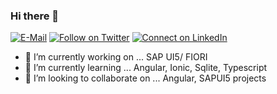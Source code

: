 ### Hi there 👋
[![E-Mail](https://img.shields.io/badge/--email?label=E-mail&logo=Gmail&style=social)](mailto:sanikumarsahani@gmail.com) [![Follow on Twitter](https://img.shields.io/badge/--twitter?label=Twitter&logo=Twitter&style=social)](https://twitter.com/sanikumarsahani) [![Connect on LinkedIn](https://img.shields.io/badge/--linkedin?label=LinkedIn&logo=LinkedIn&style=social)](https://www.linkedin.com/in/sa2608) 
<!--
**sa2608/sa2608** is a ✨ _special_ ✨ repository because its `README.md` (this file) appears on your GitHub profile.

Here are some ideas to get you started:
-->
- 🔭 I’m currently working on ... SAP UI5/ FIORI
- 🌱 I’m currently learning ... Angular, Ionic, Sqlite, Typescript
- 👯 I’m looking to collaborate on ... Angular, SAPUI5 projects

